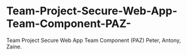 # Team-Project-Secure-Web-App-Team-Component-PAZ-
Team Project Secure Web App Team Component (PAZ) Peter, Antony, Zaine.
